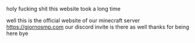 holy fucking shit this website took a long time

well this is the official website of our minecraft server https://giornosmp.com our discord invite is there as well thanks for being here bye
